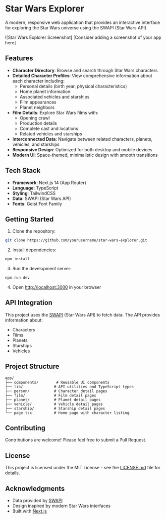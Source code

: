 # Star Wars Explorer

A modern, responsive web application that provides an interactive interface for exploring the Star Wars universe using the SWAPI (Star Wars API).

![Star Wars Explorer Screenshot]
[Consider adding a screenshot of your app here]

## Features

- **Character Directory**: Browse and search through Star Wars characters
- **Detailed Character Profiles**: View comprehensive information about each character including:
  - Personal details (birth year, physical characteristics)
  - Home planet information
  - Associated vehicles and starships
  - Film appearances
  - Planet neighbors
- **Film Details**: Explore Star Wars films with:
  - Opening crawl
  - Production details
  - Complete cast and locations
  - Related vehicles and starships
- **Interconnected Data**: Navigate between related characters, planets, vehicles, and starships
- **Responsive Design**: Optimized for both desktop and mobile devices
- **Modern UI**: Space-themed, minimalistic design with smooth transitions

## Tech Stack

- **Framework**: Next.js 14 (App Router)
- **Language**: TypeScript
- **Styling**: TailwindCSS
- **Data**: SWAPI (Star Wars API)
- **Fonts**: Geist Font Family

## Getting Started

1. Clone the repository:

```bash
git clone https://github.com/yourusername/star-wars-explorer.git
```

2. Install dependencies:

```bash
npm install
```

3. Run the development server:

```bash
npm run dev
```

4. Open [http://localhost:3000](http://localhost:3000) in your browser

## API Integration

This project uses the [SWAPI](https://swapi.dev/) (Star Wars API) to fetch data. The API provides information about:
- Characters
- Films
- Planets
- Starships
- Vehicles

## Project Structure

```
app/
├── components/        # Reusable UI components
├── lib/              # API utilities and TypeScript types
├── person/           # Character detail pages
├── film/             # Film detail pages
├── planet/           # Planet detail pages
├── vehicle/          # Vehicle detail pages
├── starship/         # Starship detail pages
└── page.tsx          # Home page with character listing
```

## Contributing

Contributions are welcome! Please feel free to submit a Pull Request.

## License

This project is licensed under the MIT License - see the [LICENSE.md](LICENSE.md) file for details.

## Acknowledgments

- Data provided by [SWAPI](https://swapi.dev/)
- Design inspired by modern Star Wars interfaces
- Built with [Next.js](https://nextjs.org/)
